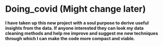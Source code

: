 # Doing_covid (Might change later)

#### I have taken up this new project with a soul purpose to derive useful insights from the data. If anyone interested they can look my data cleaning methods and help me improve and suggest me new techniques through which I can make the code more compact and viable.
